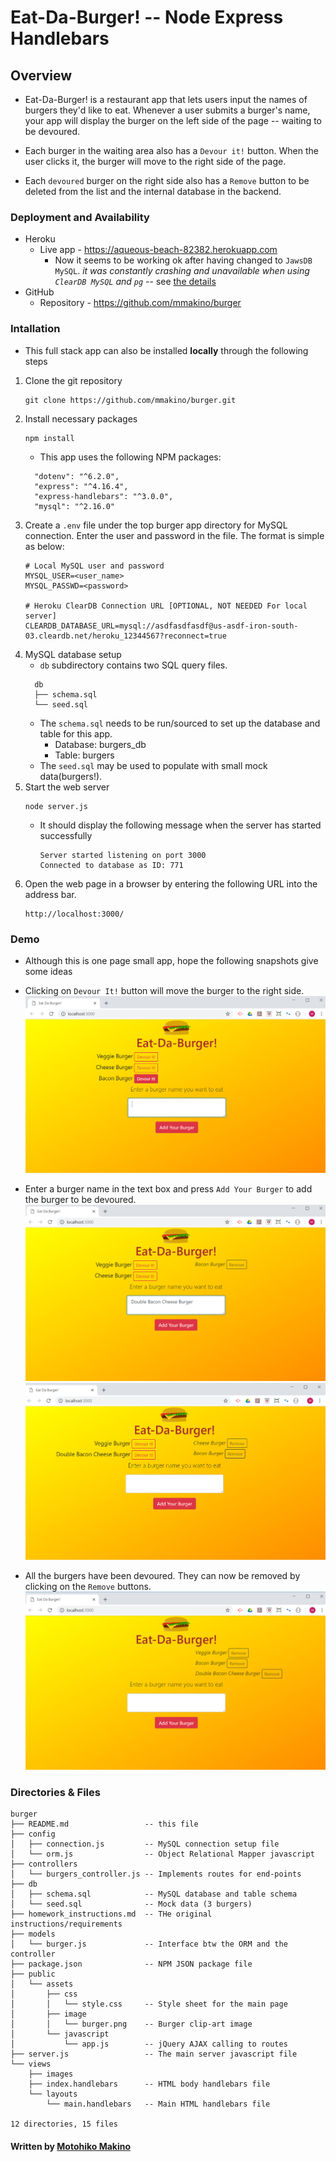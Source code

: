 # Eat-Da-Burger! -- Node Express Handlebars

## Overview

* Eat-Da-Burger! is a restaurant app that lets users input the names of burgers they'd like to eat. Whenever a user submits a burger's name, your app will display the burger on the left side of the page -- waiting to be devoured.

* Each burger in the waiting area also has a `Devour it!` button. When the user clicks it, the burger will move to the right side of the page.

* Each `devoured` burger on the right side also has a `Remove` button to be deleted from the list and the internal database in the backend.

### Deployment and Availability

* Heroku
  * Live app - https://aqueous-beach-82382.herokuapp.com
    * Now it seems to be working ok after having changed to `JawsDB MySQL`. _it was constantly crashing and unavailable when using `ClearDB MySQL` and `pg`_ -- see [the details](README-heroku.md)
* GitHub
  * Repository - https://github.com/mmakino/burger

### Intallation

* This full stack app can also be installed __locally__ through the following steps 

1. Clone the git repository
    ```
    git clone https://github.com/mmakino/burger.git
    ```
1. Install necessary packages
    ```
    npm install
    ```
    * This app uses the following NPM packages:
    ```
      "dotenv": "^6.2.0",
      "express": "^4.16.4",
      "express-handlebars": "^3.0.0",
      "mysql": "^2.16.0"
    ```
1. Create a `.env` file under the top burger app directory for MySQL connection. Enter the user and password in the file. The format is simple as below:
    ```
    # Local MySQL user and password
    MYSQL_USER=<user_name>
    MYSQL_PASSWD=<password>
    
    # Heroku ClearDB Connection URL [OPTIONAL, NOT NEEDED For local server]
    CLEARDB_DATABASE_URL=mysql://asdfasdfasdf@us-asdf-iron-south-03.cleardb.net/heroku_12344567?reconnect=true
    ```
1. MySQL database setup
    * `db` subdirectory contains two SQL query files.
    ```
      db
      ├── schema.sql
      └── seed.sql
    ```
    * The `schema.sql` needs to be run/sourced to set up the database and table for this app.
        * Database: burgers_db
        * Table: burgers
    * The `seed.sql` may be used to populate with small mock data(burgers!).
1. Start the web server
    ```
    node server.js
    ```
    * It should display the following message when the server has started successfully
      ```
      Server started listening on port 3000
      Connected to database as ID: 771
      ```
1. Open the web page in a browser by entering the following URL into the address bar.
    ```
    http://localhost:3000/
    ```

### Demo
* Although this is one page small app, hope the following snapshots give some ideas

* Clicking on `Devour It!` button will move the burger to the right side.
    ![Demo Image home](public/assets/image/demo-1.png)
* Enter a burger name in the text box and press `Add Your Burger` to add the burger to be devoured. 
    ![Demo Image home](public/assets/image/demo-2.png)
    ![Demo Image home](public/assets/image/demo-3.png)
* All the burgers have been devoured. They can now be removed by clicking on the `Remove` buttons.
    ![Demo Image home](public/assets/image/demo-4.png)
    
### Directories & Files
```
burger
├── README.md                 -- this file
├── config
│   ├── connection.js         -- MySQL connection setup file
│   └── orm.js                -- Object Relational Mapper javascript
├── controllers
│   └── burgers_controller.js -- Implements routes for end-points
├── db
│   ├── schema.sql            -- MySQL database and table schema
│   └── seed.sql              -- Mock data (3 burgers)
├── homework_instructions.md  -- THe original instructions/requirements
├── models
│   └── burger.js             -- Interface btw the ORM and the controller
├── package.json              -- NPM JSON package file
├── public
│   └── assets
│       ├── css
│       │   └── style.css     -- Style sheet for the main page
│       ├── image
│       │   └── burger.png    -- Burger clip-art image
│       └── javascript
│           └── app.js        -- jQuery AJAX calling to routes
├── server.js                 -- The main server javascript file
└── views
    ├── images
    ├── index.handlebars      -- HTML body handlebars file
    └── layouts
        └── main.handlebars   -- Main HTML handlebars file

12 directories, 15 files
```

#### Written by [Motohiko Makino](https://mmakino.github.io/)

